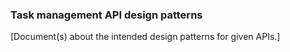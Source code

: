 ### Task management API design patterns

[Document(s) about the intended design patterns for given APIs.]
